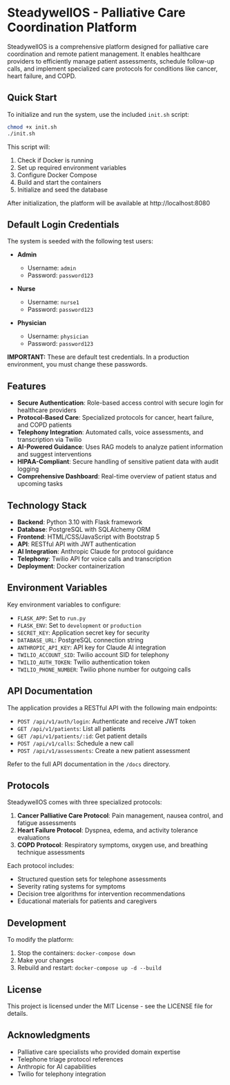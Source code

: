 # SteadywellOS - Palliative Care Coordination Platform

SteadywellOS is a comprehensive platform designed for palliative care coordination and remote patient management. It enables healthcare providers to efficiently manage patient assessments, schedule follow-up calls, and implement specialized care protocols for conditions like cancer, heart failure, and COPD.

## Quick Start

To initialize and run the system, use the included `init.sh` script:

```bash
chmod +x init.sh
./init.sh
```

This script will:
1. Check if Docker is running
2. Set up required environment variables
3. Configure Docker Compose
4. Build and start the containers
5. Initialize and seed the database

After initialization, the platform will be available at http://localhost:8080

## Default Login Credentials

The system is seeded with the following test users:

- **Admin**
  - Username: `admin`
  - Password: `password123`

- **Nurse**
  - Username: `nurse1`
  - Password: `password123`

- **Physician**
  - Username: `physician`
  - Password: `password123`

**IMPORTANT:** These are default test credentials. In a production environment, you must change these passwords.

## Features

- **Secure Authentication**: Role-based access control with secure login for healthcare providers
- **Protocol-Based Care**: Specialized protocols for cancer, heart failure, and COPD patients
- **Telephony Integration**: Automated calls, voice assessments, and transcription via Twilio
- **AI-Powered Guidance**: Uses RAG models to analyze patient information and suggest interventions
- **HIPAA-Compliant**: Secure handling of sensitive patient data with audit logging
- **Comprehensive Dashboard**: Real-time overview of patient status and upcoming tasks

## Technology Stack

- **Backend**: Python 3.10 with Flask framework
- **Database**: PostgreSQL with SQLAlchemy ORM
- **Frontend**: HTML/CSS/JavaScript with Bootstrap 5
- **API**: RESTful API with JWT authentication
- **AI Integration**: Anthropic Claude for protocol guidance
- **Telephony**: Twilio API for voice calls and transcription
- **Deployment**: Docker containerization

## Environment Variables

Key environment variables to configure:

- `FLASK_APP`: Set to `run.py`
- `FLASK_ENV`: Set to `development` or `production`
- `SECRET_KEY`: Application secret key for security
- `DATABASE_URL`: PostgreSQL connection string
- `ANTHROPIC_API_KEY`: API key for Claude AI integration
- `TWILIO_ACCOUNT_SID`: Twilio account SID for telephony
- `TWILIO_AUTH_TOKEN`: Twilio authentication token
- `TWILIO_PHONE_NUMBER`: Twilio phone number for outgoing calls

## API Documentation

The application provides a RESTful API with the following main endpoints:

- `POST /api/v1/auth/login`: Authenticate and receive JWT token
- `GET /api/v1/patients`: List all patients
- `GET /api/v1/patients/:id`: Get patient details
- `POST /api/v1/calls`: Schedule a new call
- `POST /api/v1/assessments`: Create a new patient assessment

Refer to the full API documentation in the `/docs` directory.

## Protocols

SteadywellOS comes with three specialized protocols:

1. **Cancer Palliative Care Protocol**: Pain management, nausea control, and fatigue assessments
2. **Heart Failure Protocol**: Dyspnea, edema, and activity tolerance evaluations
3. **COPD Protocol**: Respiratory symptoms, oxygen use, and breathing technique assessments

Each protocol includes:
- Structured question sets for telephone assessments
- Severity rating systems for symptoms
- Decision tree algorithms for intervention recommendations
- Educational materials for patients and caregivers

## Development

To modify the platform:

1. Stop the containers: `docker-compose down`
2. Make your changes
3. Rebuild and restart: `docker-compose up -d --build`

## License

This project is licensed under the MIT License - see the LICENSE file for details.

## Acknowledgments

- Palliative care specialists who provided domain expertise
- Telephone triage protocol references
- Anthropic for AI capabilities
- Twilio for telephony integration